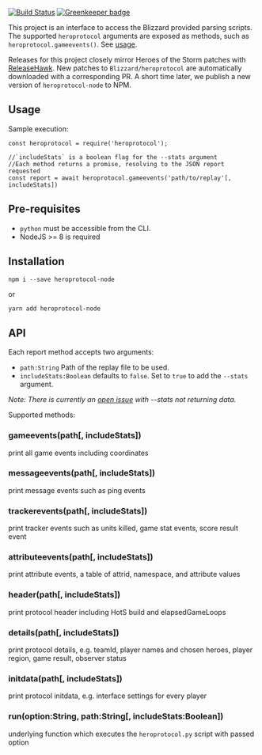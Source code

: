[![Build Status](https://travis-ci.org/Aquilio/heroprotocol-node.svg?branch=master)](https://travis-ci.org/Aquilio/heroprotocol-node)
[![Greenkeeper badge](https://badges.greenkeeper.io/Aquilio/heroprotocol-node.svg)](https://greenkeeper.io/)

This project is an interface to access the Blizzard provided parsing scripts. The supported `heroprotocol` arguments are exposed as methods, such as `heroprotocol.gameevents()`. See [usage](#usage).

Releases for this project closely mirror Heroes of the Storm patches with
[ReleaseHawk](https://github.com/Aquilio/releasehawk). New patches to `Blizzard/heroprotocol` are automatically downloaded with a corresponding PR. A short time later, we publish a new version of `heroprotocol-node` to NPM.

## Usage

Sample execution:

```
const heroprotocol = require('heroprotocol');

//`includeStats` is a boolean flag for the --stats argument
//Each method returns a promise, resolving to the JSON report requested
const report = await heroprotocol.gameevents('path/to/replay'[, includeStats])
```

## Pre-requisites

- `python` must be accessible from the CLI.
- NodeJS >= 8 is required

## Installation

`npm i --save heroprotocol-node`

or

`yarn add heroprotocol-node`

## API

Each report method accepts two arguments:

- `path:String` Path of the replay file to be used.
- `includeStats:Boolean` defaults to `false`. Set to `true` to add the `--stats` argument.

_Note: There is currently an [open issue](https://github.com/Blizzard/heroprotocol/issues/64) with --stats not returning data._

Supported methods:

### gameevents(path[, includeStats])

print all game events including coordinates

### messageevents(path[, includeStats])

print message events such as ping events

### trackerevents(path[, includeStats])

print tracker events such as units killed, game stat events, score result event

### attributeevents(path[, includeStats])

print attribute events, a table of attrid, namespace, and attribute values

### header(path[, includeStats])

print protocol header including HotS build and elapsedGameLoops

### details(path[, includeStats])

print protocol details, e.g. teamId, player names and chosen heroes, player region, game result, observer status

### initdata(path[, includeStats])

print protocol initdata, e.g. interface settings for every player

### run(option:String, path:String[, includeStats:Boolean])

underlying function which executes the `heroprotocol.py` script with passed option

